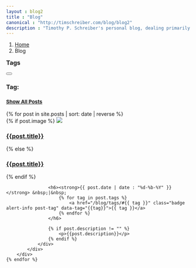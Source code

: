 ```yaml
---
layout : blog2
title : "Blog"
canonical : "http://timschreiber.com/blog/blog2"
description : "Timothy P. Schreiber's personal blog, dealing primarily with software development, but also dabbling in songwriting, food, and gardening from time to time."
---
```


<ol class="breadcrumb">
	<li><a href="/">Home</a></li>
	<li>Blog</li>
</ol>

<div class="row">
	<div class="col-xs-12">
		<div class="panel panel-default">
			<div class="panel-heading clearfix">
				<h3 class="panel-title pull-left" style="margin-top:3px;">Tags</h3>
				<div class="pull-right">
					<button id="btn-tags" class="btn btn-default btn-xs"><span class="fa fa-chevron-down"></span></button>
				</div>
			</div>
			<div id="tags-panel-body" class="panel-body" style="display:none;">
				<h4 style="line-height:150%;text-align:center;">
					{% capture tags %}
						{% for tag in site.tags %}
							{{ tag[0] }}
						{% endfor %}
					{% endcapture %}
					{% assign sortedtags = tags | split:' ' | sort %}
					{% for tag in sortedtags %}
						<a href="#" class="badge alert-info blog-tag" style="font-size:18px;" data-tag="{{ tag }}">{{ tag }}</a>
					{% endfor %}
				</h4>
			</div>
		</div>
	</div>
</div>

<div id="pinstrap-container" class="row">
	<div class="col-xs-12" id="posts-tag-heading">
		<h3 class="pull-left">Tag: <span id="tag-name" style="font-weight:bold"></span></h3>
		<h3 class="pull-right"><small><a id="btn-show-all" href="#">Show All Posts</a></small></h3>
	</div>
	{% for post in site.posts | sort: date | reverse %}
		<div class="pinstrap-item">
			<div class="panel panel-default">
				<div class="panel-body">
					{% if post.image %}
						<img src="/img/{{post.image}}" class="img-rounded" style="max-width:100%" />
						<h3><a href="{{post.url}}">{{post.title}}</a></h3>
					{% else %}
						<h3 class="top0"><a href="{{post.url}}">{{post.title}}</a></h3>
					{% endif %}
					
					<h6><strong>{{ post.date | date : "%d-%b-%Y" }}</strong> &nbsp;|&nbsp;
						{% for tag in post.tags %}
							<a href="/blog/tags/#{{ tag }}" class="badge alert-info post-tag" data-tag="{{tag}}">{{ tag }}</a>
						{% endfor %}						
					</h6>
					
					{% if post.description != "" %}
						<p>{{post.description}}</p>
					{% endif %}
				</div>
			</div>
		</div>
	{% endfor %}
</div>
